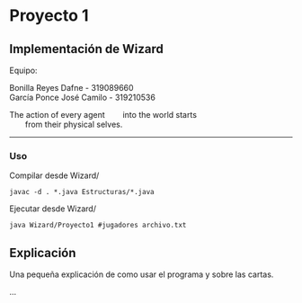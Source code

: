 Proyecto 1
=========================================

Implementación de Wizard
----------------------------------------------------

Equipo:

Bonilla Reyes Dafne       -    319089660  <br />
García Ponce José Camilo  -    319210536  <br />


The action of every agent 
  into the world 
starts <br />
  from their physical selves. <br />
  
----------------------------------------------------

### Uso

Compilar desde Wizard/
```
javac -d . *.java Estructuras/*.java
```

Ejecutar desde Wizard/
```
java Wizard/Proyecto1 #jugadores archivo.txt
```

## Explicación

Una pequeña explicación de como usar el programa y sobre las cartas.

...

